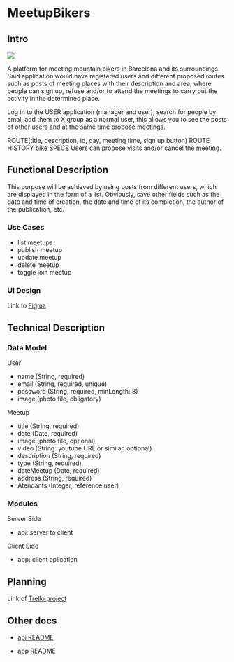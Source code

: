 # MeetupBikers

## Intro

![](https://raw.githubusercontent.com/joansalabaucells/eurofirms-bootcamp-202305/cdd5d4ea01254439a71ab040e010155c495810bf/staff/joan-sala/fullstack/project/logoMeetupBikers_400.webp)

A platform for meeting mountain bikers in Barcelona and its surroundings.
Said application would have registered users and different proposed routes such as posts  of meeting places with their description and area, where people can sign up, refuse and/or to attend the meetings to carry out the activity in the determined place. 

Log in to the USER application (manager and user), search for people by emai, add them to X group as a normal user, this allows you to see the posts of other users and at the same time propose meetings.

ROUTE(title, description, id, day, meeting time, sign up button)
ROUTE HISTORY
bike SPECS
Users can propose visits and/or cancel the meeting.

## Functional Description

This purpose will be achieved by using posts from different users, which are displayed in the form of a list. Obviously, save other fields such as the date and time of creation, the date and time of its completion, the author of the publication, etc.

### Use Cases

- list meetups
- publish meetup
- update meetup
- delete meetup
- toggle join meetup

### UI Design

Link to [Figma](https://www.figma.com/file/Uq6LHAecj5JVWWRVVc9H8Y/Figma-basics-(Copy)?type=design&node-id=0-286&mode=design&t=1pUTR9pWLbay6qxA-0)

## Technical Description

### Data Model

User
- name (String, required)
- email (String, required, unique)
- password (String, required, minLength: 8)
- image (photo file, obligatory)

Meetup
- title (String, required)
- date (Date, required)
- image (photo file, optional)
- video (String: youtube URL or similar, optional)
- description (String, required)
- type (String, required)
- dateMeetup (Date, required)
- address (String, required)
- Atendants (Integer, reference user)


### Modules

Server Side
- api: server to client

Client Side
- app: client aplication

## Planning

Link of [Trello project](https://trello.com/b/rKJIeIsn/biciquedadas)



## Other docs
- [ api README ](../api/README.md)

- [ app README ](../app/README.md)


